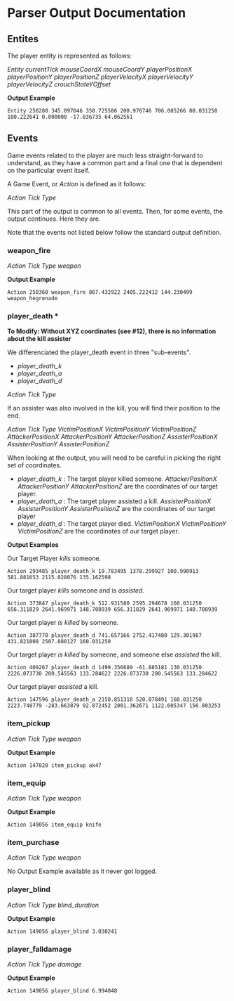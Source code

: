 # Parser Output Documentation

## Entites

The player entity is represented as follows:

*Entity currentTick mouseCoordX mouseCoordY playerPositionX playerPositionY playerPositionZ playerVelocityX playerVelocityY playerVelocityZ crouchStateYOffset*

**Output Example**

```
Entity 250280 345.097046 358.725586 200.976746 706.085266 80.031250 180.222641 0.000000 -17.836735 64.062561
```


## Events

Game events related to the player are much less straight-forward to understand, as they have a common part and a final one that is dependent on the particular event itself.

A Game Event, or *Action* is defined as it follows:

*Action Tick Type*

This part of the output is common to all events. Then, for some events, the output continues. Here they are.

Note that the events not listed below follow the standard output definition.

### weapon_fire

*Action Tick Type weapon*

**Output Example**

```
Action 250360 weapon_fire 867.432922 2405.222412 144.230499 weapon_hegrenade
```

### player_death *

**To Modify: Without XYZ coordinates (see #12), there is no information about the kill assister**

We differenciated the player_death event in three "sub-events".
- *player_death_k*
- *player_death_a*
- *player_death_d*

*Action Tick Type*

If an assister was also involved in the kill, you will find their position to the end.

*Action Tick Type VictimPositionX VictimPositionY VictimPositionZ AttackerPositionX AttackerPositionY AttackerPositionZ AssisterPositionX AssisterPositionY AssisterPositionZ*

When looking at the output, you will need to be careful in picking the right set of coordinates.

- *player_death_k* : The target player killed someone. *AttackerPositionX AttackerPositionY AttackerPositionZ* are the coordinates of our target player.
- *player_death_a* : The target player assisted a kill. *AssisterPositionX AssisterPositionY AssisterPositionZ* are the coordinates of our target player
- *player_death_d* : The target player died. *VictimPositionX VictimPositionY VictimPositionZ* are the coordinates of our target player.

**Output Examples**

Our Target Player *kills* someone. 
```
Action 293485 player_death_k 19.783495 1378.299927 100.990913 581.881653 2115.028076 135.162598 
```

Our target player *kills* someone and is *assisted*.
```
Action 373847 player_death_k 512.931580 2595.294678 160.031250 656.311829 2641.969971 148.708939 656.311829 2641.969971 148.708939 
```

Our target player *is killed* by someone.
```
Action 387770 player_death_d 741.657166 2752.417480 129.301987 431.821808 2507.880127 160.031250 
```

Our target player *is killed* by someone, and someone else *assisted* the kill.
```
Action 409267 player_death_d 1499.356689 -61.885181 130.031250 2226.073730 200.545563 133.284622 2226.073730 200.545563 133.284622 
```

Our target player *assisted* a kill.
```
Action 147596 player_death_a 2150.851318 520.078491 160.031250 2223.748779 -283.663879 92.872452 2001.362671 1122.605347 156.803253 
```

### item_pickup

*Action Tick Type weapon*

**Output Example**

```
Action 147828 item_pickup ak47 
```

### item_equip


*Action Tick Type weapon*

**Output Example**

```
Action 149056 item_equip knife 
```

### item_purchase


*Action Tick Type weapon*

No Output Example available as it never got logged.

### player_blind

*Action Tick Type blind_duration*

**Output Example**

```
Action 149056 player_blind 3.030241
```

### player_falldamage

*Action Tick Type damage*

**Output Example**

```
Action 149056 player_blind 6.994048 
```






